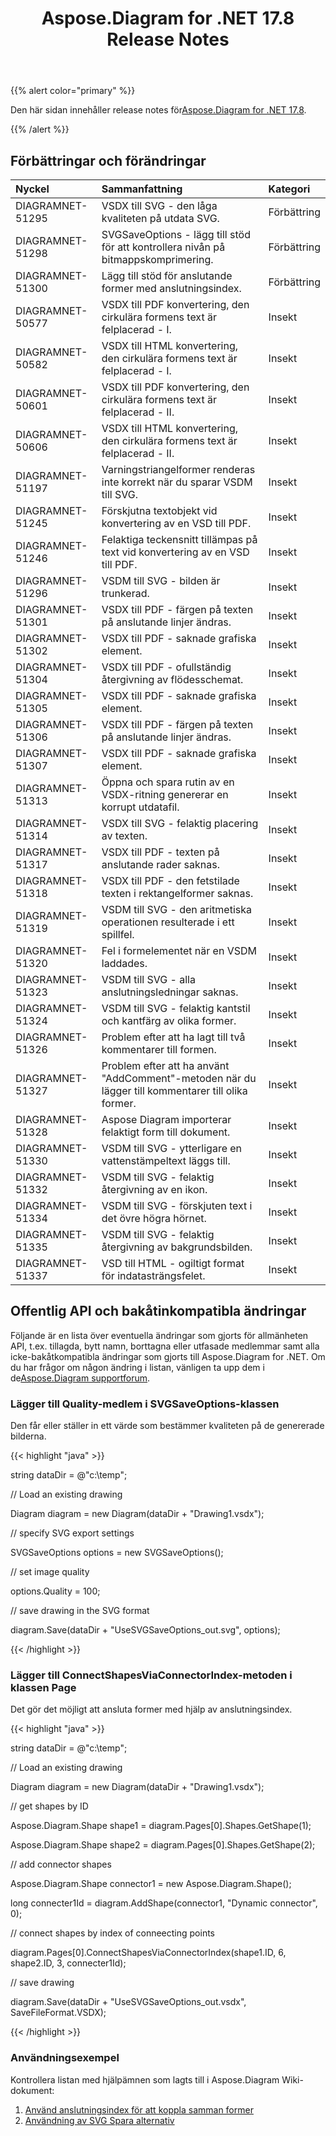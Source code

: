 ﻿---
title: Aspose.Diagram for .NET 17.8 Release Notes
type: docs
weight: 50
url: /sv/net/aspose-diagram-for-net-17-8-release-notes/
---
{{% alert color="primary" %}} 

 Den här sidan innehåller release notes för[Aspose.Diagram for .NET 17.8](https://www.nuget.org/packages/Aspose.Diagram/17.8.0).

{{% /alert %}} 
## **Förbättringar och förändringar**

|**Nyckel**|**Sammanfattning**|**Kategori**|
|:- |:- |:- |
|DIAGRAMNET-51295|VSDX till SVG - den låga kvaliteten på utdata SVG.|Förbättring|
|DIAGRAMNET-51298|SVGSaveOptions - lägg till stöd för att kontrollera nivån på bitmappskomprimering.|Förbättring|
|DIAGRAMNET-51300|Lägg till stöd för anslutande former med anslutningsindex.|Förbättring|
|DIAGRAMNET-50577|VSDX till PDF konvertering, den cirkulära formens text är felplacerad - I.|Insekt|
|DIAGRAMNET-50582|VSDX till HTML konvertering, den cirkulära formens text är felplacerad - I.|Insekt|
|DIAGRAMNET-50601|VSDX till PDF konvertering, den cirkulära formens text är felplacerad - II.|Insekt|
|DIAGRAMNET-50606|VSDX till HTML konvertering, den cirkulära formens text är felplacerad - II.|Insekt|
|DIAGRAMNET-51197|Varningstriangelformer renderas inte korrekt när du sparar VSDM till SVG.|Insekt|
|DIAGRAMNET-51245|Förskjutna textobjekt vid konvertering av en VSD till PDF.|Insekt|
|DIAGRAMNET-51246|Felaktiga teckensnitt tillämpas på text vid konvertering av en VSD till PDF.|Insekt|
|DIAGRAMNET-51296|VSDM till SVG - bilden är trunkerad.|Insekt|
|DIAGRAMNET-51301|VSDX till PDF - färgen på texten på anslutande linjer ändras.|Insekt|
|DIAGRAMNET-51302|VSDX till PDF - saknade grafiska element.|Insekt|
|DIAGRAMNET-51304|VSDX till PDF - ofullständig återgivning av flödesschemat.|Insekt|
|DIAGRAMNET-51305|VSDX till PDF - saknade grafiska element.|Insekt|
|DIAGRAMNET-51306|VSDX till PDF - färgen på texten på anslutande linjer ändras.|Insekt|
|DIAGRAMNET-51307|VSDX till PDF - saknade grafiska element.|Insekt|
|DIAGRAMNET-51313|Öppna och spara rutin av en VSDX-ritning genererar en korrupt utdatafil.|Insekt|
|DIAGRAMNET-51314|VSDX till SVG - felaktig placering av texten.|Insekt|
|DIAGRAMNET-51317|VSDX till PDF - texten på anslutande rader saknas.|Insekt|
|DIAGRAMNET-51318|VSDX till PDF - den fetstilade texten i rektangelformer saknas.|Insekt|
|DIAGRAMNET-51319|VSDM till SVG - den aritmetiska operationen resulterade i ett spillfel.|Insekt|
|DIAGRAMNET-51320|Fel i formelementet när en VSDM laddades.|Insekt|
|DIAGRAMNET-51323|VSDM till SVG - alla anslutningsledningar saknas.|Insekt|
|DIAGRAMNET-51324|VSDM till SVG - felaktig kantstil och kantfärg av olika former.|Insekt|
|DIAGRAMNET-51326|Problem efter att ha lagt till två kommentarer till formen.|Insekt|
|DIAGRAMNET-51327|Problem efter att ha använt "AddComment"-metoden när du lägger till kommentarer till olika former.|Insekt|
|DIAGRAMNET-51328|Aspose Diagram importerar felaktigt form till dokument.|Insekt|
|DIAGRAMNET-51330|VSDM till SVG - ytterligare en vattenstämpeltext läggs till.|Insekt|
|DIAGRAMNET-51332|VSDM till SVG - felaktig återgivning av en ikon.|Insekt|
|DIAGRAMNET-51334|VSDM till SVG - förskjuten text i det övre högra hörnet.|Insekt|
|DIAGRAMNET-51335|VSDM till SVG - felaktig återgivning av bakgrundsbilden.|Insekt|
|DIAGRAMNET-51337|VSD till HTML - ogiltigt format för indatasträngsfelet.|Insekt|
## **Offentlig API och bakåtinkompatibla ändringar**
Följande är en lista över eventuella ändringar som gjorts för allmänheten API, t.ex. tillagda, bytt namn, borttagna eller utfasade medlemmar samt alla icke-bakåtkompatibla ändringar som gjorts till Aspose.Diagram for .NET. Om du har frågor om någon ändring i listan, vänligen ta upp dem i de[Aspose.Diagram supportforum](https://forum.aspose.com/c/diagram/17).
### **Lägger till Quality-medlem i SVGSaveOptions-klassen**
Den får eller ställer in ett värde som bestämmer kvaliteten på de genererade bilderna.

{{< highlight "java" >}}

 string dataDir = @"c:\temp\";

// Load an existing drawing

Diagram diagram = new Diagram(dataDir + "Drawing1.vsdx");

// specify SVG export settings

SVGSaveOptions options = new SVGSaveOptions();

// set image quality

options.Quality = 100;

// save drawing in the SVG format

diagram.Save(dataDir + "UseSVGSaveOptions_out.svg", options);

{{< /highlight >}}
### **Lägger till ConnectShapesViaConnectorIndex-metoden i klassen Page**
Det gör det möjligt att ansluta former med hjälp av anslutningsindex.

{{< highlight "java" >}}

 string dataDir = @"c:\temp\";

// Load an existing drawing

Diagram diagram = new Diagram(dataDir + "Drawing1.vsdx");

// get shapes by ID

Aspose.Diagram.Shape shape1 = diagram.Pages[0].Shapes.GetShape(1);

Aspose.Diagram.Shape shape2 = diagram.Pages[0].Shapes.GetShape(2);

// add connector shapes

Aspose.Diagram.Shape connector1 = new Aspose.Diagram.Shape();

long connecter1Id = diagram.AddShape(connector1, "Dynamic connector", 0);

// connect shapes by index of conneecting points

diagram.Pages[0].ConnectShapesViaConnectorIndex(shape1.ID, 6, shape2.ID, 3, connecter1Id);

// save drawing

diagram.Save(dataDir + "UseSVGSaveOptions_out.vsdx", SaveFileFormat.VSDX);

{{< /highlight >}}
### **Användningsexempel**
Kontrollera listan med hjälpämnen som lagts till i Aspose.Diagram Wiki-dokument:

1. [Använd anslutningsindex för att koppla samman former](https://docs.aspose.com/diagram/net/add-retrieve-copy-and-read-visio-shape-data/#use-connection-indexes-to-connect-shapes)
1. [Användning av SVG Spara alternativ](https://docs.aspose.com/diagram/net/save-visio-document/)

